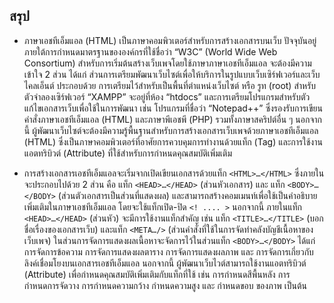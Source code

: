 ## สรุป
* ภาษาเอชทีเอ็มแอล (HTML) เป็นภาษาคอมพิวเตอร์สำหรับการสร้างเอกสารบนเว็บ ปัจจุบันอยู่ภายใต้การกำหนดมาตรฐานขององค์กรที่ใช้ชื่อว่า “W3C” (World Wide Web Consortium) สำหรับการเริ่มต้นสร้างเว็บเพจโดยใช้ภาษาภาษาเอชทีเอ็มแอล จะต้องมีความเข้าใจ 2 ส่วน ได้แก่  ส่วนการเตรียมพัฒนาเว็บไซต์เพื่อให้บริการในรูปแบบเว็บเซิร์ฟเวอร์และเว็บไคลเอ็นต์ ประกอบด้วย การเตรียมไว้สำหรับเป็นพื้นที่ตำแหน่งเว็บไซต์ หรือ รูท (root) สำหรับตัวจำลองเซิร์ฟเวอร์ “XAMPP” จะอยู่ที่ห้อง “htdocs”  และการเตรียมโปรแกรมสำหรับตัวแก้ไขเอกสารเว็บเพื่อใช้ในการพัฒนา เช่น โปรแกรมที่ชื่อว่า “Notepad++” ซึ่งรองรับการเขียนคำสั่งภาษาเอชทีเอ็มแอล (HTML) และภาษาพีเอชพี (PHP) รวมทั้งภาษาสคริปต์อื่น ๆ นอกจากนี้ ผู้พัฒนาเว็บไซต์จะต้องมีความรู้พื้นฐานสำหรับการสร้างเอกสารเว็บเพจด้วยภาษาเอชทีเอ็มแอล (HTML) ซึ่งเป็นภาษาคอมพิวเตอร์ที่อาศัยการควบคุมการทำงานด้วยแท็ก (Tag) และการใช้งานแอตทริบิวต์ (Attribute) ที่ใช้สำหรับการกำหนดคุณสมบัติเพิ่มเติม  

* การสร้างเอกสารเอชทีเอ็มแอลจะเริ่มจากเปิดเขียนเอกสารด้วยแท็ก ```<HTML>…</HTML>``` ซึ่งภายในจะประกอบไปด้วย 2 ส่วน คือ แท็ก ```<HEAD>…</HEAD>``` (ส่วนหัวเอกสาร) และ แท็ก ```<BODY>…</BODY>``` (ส่วนตัวเอกสารเป็นส่วนที่แสดงผล) และสามารถสร้างคอมเมนท์เพื่อใช้เป็นคำอธิบายเพิ่มเติมในภาษาเอชทีเอ็มแอล โดยจะใช้แท็กเปิด-ปิด ```<! .... >``` นอกจากนี้ ภายในแท็ก ```<HEAD>…</HEAD>``` (ส่วนหัว) จะมีการใช้งานแท็กสำคัญ เช่น แท็ก ```<TITLE>…</TITLE>``` (บอกชื่อเรื่องของเอกสารเว็บ) และแท็ก ```<META…/>``` (ส่วนคำสั่งที่ใช้ในการจัดทำคลังบัญชีเนื้อหาของเว็บเพจ) ในส่วนการจัดการแสดงผลเนื้อหาจะจัดการไว้ในส่วนแท็ก ```<BODY>…</BODY>``` ได้แก่ การจัดการข้อความ การจัดการแสดงผลตาราง การจัดการแสดงผลภาพ และ การจัดการเกี่ยวกับลิงค์เชื่อมโยงบนเอกสารเอชทีเอ็มแอล นอกจากนี้ ผู้พัฒนาเว็บไวต์สามารถใช้งานแอตทริบิวต์ (Attribute) เพื่อกำหนดคุณสมบัติเพิ่มเติมกับแท็กที่ใช้ เช่น การกำหนดสีพื้นหลัง การกำหนดการจัดวาง การกำหนดความกว้าง กำหนดความสูง และ กำหนดขอบ ของภาพ เป็นต้น